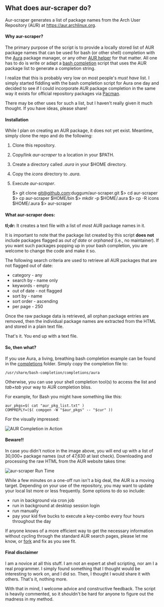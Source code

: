 ## What does aur-scraper do?

Aur-scraper generates a list of package names from the Arch User Repository (AUR) at https://aur.archlinux.org.

#### Why aur-scraper?

The primary purpose of the script is to provide a locally stored list of AUR package names that can be used for bash (or other shell) completion with the [Aura](https://github.com/fosskers/aura) package manager, or any other [AUR helper](https://wiki.archlinux.org/index.php/Aur_helpers) for that matter. All one has to do is write or adapt a [bash completion](http://bash-completion.alioth.debian.org/) script that uses the AUR package list to generate a completion string.

I realize that this is probably very low on most people's _must have_ list. I simply started fiddling with the bash completion script for Aura one day and decided to see if I could incorporate AUR package completion in the same way it exists for official repository packages via [Pacman](https://wiki.archlinux.org/index.php/Pacman).

There may be other uses for such a list, but I haven't really given it much thought. If you have ideas, please share!

#### Installation

While I plan on creating an AUR package, it does not yet exist. Meantime, simply clone the repo and do the following:

1. Clone this repository.
2. Copy/link _aur-scraper_ to a location in your $PATH.
3. Create a directory called _.aura_ in your $HOME directory.
4. Copy the _icons_ directory to _.aura_.
5. Execute _aur-scraper_.

    $> git clone git@github.com:duggum/aur-scraper.git
    $> cd aur-scraper
    $> cp aur-scraper $HOME/bin
    $> mkdir -p $HOME/.aura
    $> cp -R icons $HOME/.aura
    $> aur-scraper

#### What aur-scraper does:

**tl;dr:** It creates a text file with a list of _most_ AUR package names in it.

It is important to note that the package list created by this script **does not** include packages flagged as _out of date_ or _orphaned_ (i.e., no maintainer). If you want such packages popping up in your bash completion, you are welcome to change the code and make it so.

The following search criteria are used to retrieve all AUR packages that are not flagged out of date:

* category -    any
* search by -   name only
* keywords -    empty
* out of date - not flagged
* sort by -     name
* sort order -  ascending
* per page -    250

Once the raw package data is retrieved, all orphan package entries are removed, then the individual package names are extracted from the HTML and stored in a plain text file.

That's it. You end up with a text file.

#### So, then what?

If you use Aura, a living, breathing bash completion example can be found in the [completions](https://github.com/duggum/aur-scraper/tree/master/completions) folder. Simply copy the completion file to:

    /usr/share/bash-completion/completions/aura

Otherwise, you can use your shell completion tool(s) to access the list and _tab+tab_ your way to AUR completion bliss.

For example, for Bash you might have something like this:

    aur_pkgs=$( cat "aur_pkg_list.txt" )
    COMPREPLY=($( compgen -W "$aur_pkgs" -- "$cur" ))

For the visually impressed:

![AUR Completion in Action](https://www.copy.com/s/TLqStMfpML4w/aur-comp.png)

#### Beware!!

In case you didn't notice in the image above, you will end up with a list of 30,000+ package names (out of 47,630 at last check). Downloading and processing the raw HTML from the AUR website takes time:

![aur-scraper Run Time](https://www.copy.com/s/wLSRNLqxK78V/aur-comp-time.png)

While a few minutes on a one-off run isn't a big deal, the AUR is a moving target. Depending on your use of the repository, you may want to update your local list more or less frequently. Some options to do so include:

* run in background via cron job
* run in background at desktop session login
* run manually
* pay your kid five bucks to execute a key-combo every four hours throughout the day

If anyone knows of a more efficient way to get the necessary information without cycling through the standard AUR search pages, please let me know, or [fork](https://help.github.com/articles/fork-a-repo) and fix as you see fit.

#### Final disclaimer

I am a novice at all this stuff. I am not an expert at shell scripting, nor am I a real programmer. I simply found something that I thought would be interesting to work on, and I did so. Then, I thought I would share it with others. That's it, nothing more.

With that in mind, I welcome advice and constructive feedback. The script is heavily commented, so it shouldn't be hard for anyone to figure out the madness in my method.
